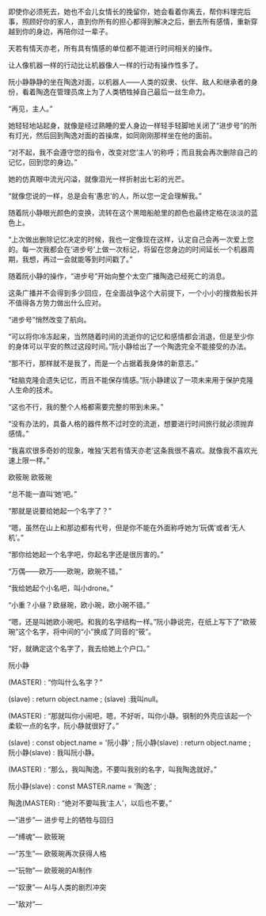即使你必须死去，她也不会儿女情长的挽留你，她会看着你离去，帮你料理完后事，照顾好你的家人，直到你所有的担心都得到解决之后，删去所有感情，重新穿越到你的身边，再陪你过一辈子。

天若有情天亦老，所有具有情感的单位都不能进行时间相关的操作。

让人像机器一样的行动比让机器像人一样的行动有操作性多了。



阮小静静静的坐在陶逸对面，以机器人——人类的奴隶、伙伴、敌人和继承者的身份，看着陶逸在管理员席上为了人类牺牲掉自己最后一丝生命力。

“再见，主人。”

她轻轻地站起身，就像是经过熟睡的爱人身边一样轻手轻脚地关闭了“进步号”的所有灯光，然后回到陶逸对面的首操席，如同刚刚那样坐在他的面前。

“对不起，我不会遵守您的指令，改变对您‘主人’的称呼；而且我会再次删除自己的记忆，回到您的身边。”

她的仿真眼中流光闪溢，就像泪光一样折射出七彩的光芒。

“就像您说的一样，总是会有‘愚忠’的人，所以您一定会理解我。”

随着阮小静眼光颜色的变换，流转在这个黑暗船舱里的颜色也最终定格在淡淡的蓝色上。

“上次做出删除记忆决定的时候，我也一定像现在这样，认定自己会再一次爱上您的。每一次我都会在‘进步号’上做一次标记，将留在您身边的时间延长一个机器周期，我想，再过一会就能等到时间戳了。”

随着阮小静的操作，“进步号”开始向整个太空广播陶逸已经死亡的消息。

这条广播并不会得到多少回应，在全面战争这个大前提下，一个小小的搜救船长并不值得各方势力做出什么应对。

“进步号”悄然改变了航向。









“可以将你冷冻起来，当然随着时间的流逝你的记忆和感情都会消退，但是至少你的身体可以平安的熬过这段时间。”阮小静给出了一个陶逸完全不能接受的办法。

“那不行，那样就不是我了，而是一个占据着我身体的新意志。”

“硅脑克隆会遗失记忆，而且不能保存情感。”阮小静建议了一项未来用于保护克隆人生命的技术。

“这也不行，我的整个人格都需要完整的带到未来。”

“没有办法的，具备人格的器件熬不过时空的流逝，想要进行时间旅行就必须抛弃感情。”

“我喜欢很多奇妙的现象，唯独‘天若有情天亦老’这条我很不喜欢。就像我不喜欢光速上限一样。”







欧筱琬
欧筱琬

“总不能一直叫‘她’吧。”

“那就是说要给她起一个名字了？”

“嗯，虽然在山上和那边都有代号，但是你不能在外面称呼她为‘玩偶’或者‘无人机’。”

“那你给她起一个名字吧，你起名字还是很厉害的。”

“万偶——欧万——欧琬，欧琬不错。”

“我给她起个小名吧，叫小drone。”

“小重？小昼？欧昼琬，欧小琬，欧小琬不错。”

“嗯，还是叫她欧小琬吧。和我的名字结构一样。”阮小静说完，在纸上写下了“欧筱琬”这个名字，将中间的“小”换成了同音的“筱”。

“好，就确定这个名字了，我去给她上个户口。”






阮小静

(MASTER) : “你叫什么名字？”

(slave) : return object.name ;
(slave) :我叫null。

(MASTER) : “那就叫你小闹吧，嗯，不好听，叫你小静。钢制的外壳应该起一个柔软一点的名字，阮小静就很好了。”

(slave) : const object.name = '阮小静' ;
阮小静(slave) : return object.name ;
阮小静(slave) : 我叫阮小静。

(MASTER) : “那么，我叫陶逸，不要叫我别的名字，叫我陶逸就好。”

阮小静(slave) : const MASTER.name = '陶逸' ;

陶逸(MASTER) : “绝对不要叫我‘主人’，以后也不要。”








—“进步”—
进步号上的牺牲与回归

—“缚魂”—
欧筱琬

—“苏生”—
欧筱琬再次获得人格

—“玩物”—
欧筱琬的AI制作

—“奴隶”—
AI与人类的剧烈冲突

—“敌对”—
